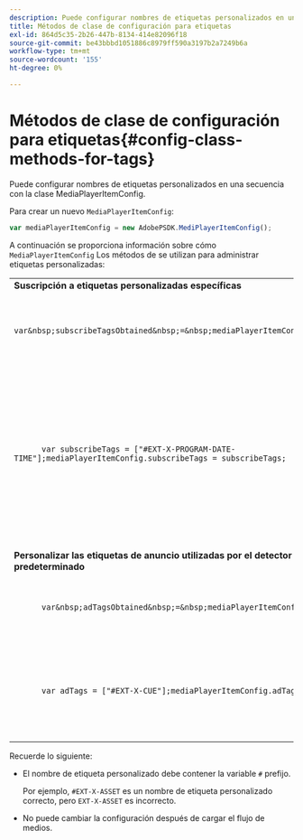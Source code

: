 ```yaml
---
description: Puede configurar nombres de etiquetas personalizados en una secuencia con la clase MediaPlayerItemConfig.
title: Métodos de clase de configuración para etiquetas
exl-id: 864d5c35-2b26-447b-8134-414e82096f18
source-git-commit: be43bbbd1051886c8979ff590a3197b2a7249b6a
workflow-type: tm+mt
source-wordcount: '155'
ht-degree: 0%

---
```


# Métodos de clase de configuración para etiquetas{#config-class-methods-for-tags}

Puede configurar nombres de etiquetas personalizados en una secuencia con la clase MediaPlayerItemConfig.

Para crear un nuevo `MediaPlayerItemConfig`:

```js
var mediaPlayerItemConfig = new AdobePSDK.MediPlayerItemConfig();
```

A continuación se proporciona información sobre cómo `MediaPlayerItemConfig` Los métodos de se utilizan para administrar etiquetas personalizadas:

<table id="table_0AC0973497144DDAB05726E3F031ACD1"> 
 <tbody> 
  <tr> 
   <td colname="col1"> <b>Suscripción a etiquetas personalizadas específicas</b> </td> 
   <td colname="col2"> </td> 
  </tr> 
  <tr> 
   <td colname="col1"> 
    <code class="syntax javascript">
      var&amp;nbsp;subscribeTagsObtained&amp;nbsp;=&amp;nbsp;mediaPlayerItemConfig.subscribeTags;
    </code> </td> 
   <td colname="col2"> <p>Recupera la lista actual de etiquetas suscritas. </p> </td> 
  </tr> 
  <tr> 
   <td colname="col1"> 
    <code class="syntax javascript">
      var&nbsp;subscribeTags&nbsp;=&nbsp;["#EXT-X-PROGRAM-DATE-TIME"];mediaPlayerItemConfig.subscribeTags&nbsp;=&nbsp;subscribeTags;
    </code> </td> 
   <td colname="col2"> <p>Establece la lista de etiquetas suscritas expuestas a la aplicación. </p> <p>Su aplicación también se suscribe automáticamente a todas las etiquetas que se transmiten a través de <span class="codeph"> adTags </span>. </p> </td> 
  </tr> 
  <tr> 
   <td colname="col1"> <b>Personalizar las etiquetas de anuncio utilizadas por el detector de oportunidades predeterminado </b> </td> 
   <td colname="col2"> </td> 
  </tr> 
  <tr> 
   <td colname="col1"> 
    <code class="syntax javascript">
      var&amp;nbsp;adTagsObtained&amp;nbsp;=&amp;nbsp;mediaPlayerItemConfig.adTags; 
    </code> </td> 
   <td colname="col2"> <p>Recupera la lista actual de etiquetas de publicidad. </p> </td> 
  </tr> 
  <tr> 
   <td colname="col1"> 
    <code class="syntax javascript">
      var&nbsp;adTags&nbsp;=&nbsp;["#EXT-X-CUE"];mediaPlayerItemConfig.adTags&nbsp;=&nbsp;adTags;
    </code> </td> 
   <td colname="col2"> <p>Establece la lista de etiquetas de publicidad que utilizará el generador de oportunidades predeterminado. </p> </td> 
  </tr> 
 </tbody> 
</table>

Recuerde lo siguiente:

* El nombre de etiqueta personalizado debe contener la variable `#` prefijo.

   Por ejemplo, `#EXT-X-ASSET` es un nombre de etiqueta personalizado correcto, pero `EXT-X-ASSET` es incorrecto.

* No puede cambiar la configuración después de cargar el flujo de medios.
